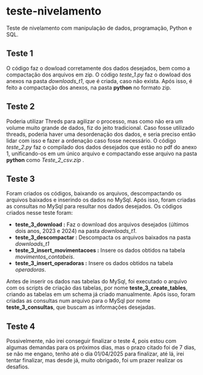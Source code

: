 # teste-nivelamento
Teste de nivelamento com manipulação de dados, programação, Python e SQL.

## Teste 1
O código faz o dowload corretamente dos dados desejados, bem como a compactação dos arquivos em zip.
O código *teste_1.py* faz o dowload dos anexos na pasta *downloads_t1*, que é criada, caso não exista. Após isso, é feito a compactação dos anexos, na pasta **python** no formato zip.

## Teste 2
Poderia utilizar Threds para agilizar o processo, mas como não era um volume muito grande de dados, fiz do jeito tradicional. Caso fosse utilizado threads, poderia haver uma desordenação dos dados, e seria preciso então lidar com isso e fazer a ordenação caso fosse necessário.
O código *teste_2.py* faz o compilado dos dados desejados que estão no pdf do anexo 1, unificando-os em um único arquivo e compactando esse arquivo na pasta **python** como *Teste_2_csv.zip* .

## Teste 3
Foram criados os códigos, baixando os arquivos, descompactando os arquivos baixados e inserindo os dados no MySql. Após isso, foram criadas as consultas no MySql para resultar nos dados desejados.
Os códigos criados nesse teste foram:
- **teste_3_download :** Faz o download dos arquivos desejados (últimos dois anos, 2023 e 2024) na pasta *downloads_t1*.
- **teste_3_descompactar :** Descompacta os arquivos baixados na pasta *downloads_t1*
- **teste_3_insert_movimentacoes :** Insere os dados obtidos na tabela *movimentos_contabeis*.
- **teste_3_insert_operadoras :** Insere os dados obtidos na tabela *operadoras*.

Antes de inserir os dados nas tabelas do MySql, foi executado o arquivo com os scripts de criação das tabelas, por nome **teste_3_create_tables**, criando as tabelas em um schema já criado manualmente.
Após isso, foram criadas as consultas num arquivo para o MySql por nome **teste_3_consultas**, que buscam as informações desejadas.

## Teste 4
Possivelmente, não irei conseguir finalizar o teste 4, pois estou com algumas demandas para os próximos dias, mas o prazo citado foi de 7 dias, se não me engano, tenho até o dia 01/04/2025 para finalizar, até lá, irei tentar finalizar, mas desde já, muito obrigado, foi um prazer realizar os desafios.
